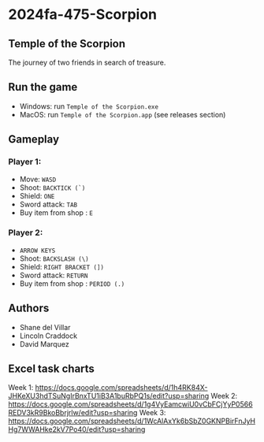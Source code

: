 # 2024fa-475-Scorpion

## Temple of the Scorpion
The journey of two friends in search of treasure.

## Run the game
- Windows: run ``Temple of the Scorpion.exe``
- MacOS: run ``Temple of the Scorpion.app``
(see releases section)

## Gameplay
### Player 1:
- Move: ``WASD``
- Shoot: ``BACKTICK (`)``
- Shield: ``ONE``
- Sword attack: ``TAB``
- Buy item from shop : ``E``
### Player 2:
- ``ARROW KEYS``
- Shoot: ``BACKSLASH (\)``
- Shield: ``RIGHT BRACKET (])``
- Sword attack: ``RETURN``
- Buy item from shop : ``PERIOD (.)``

## Authors
- Shane del Villar
- Lincoln Craddock
- David Marquez

## Excel task charts
Week 1:
https://docs.google.com/spreadsheets/d/1h4RK84X-JHKeXU3hdTSuNgIrBnxTU1iB3A1buRbPQ1s/edit?usp=sharing
Week 2:
https://docs.google.com/spreadsheets/d/1g4VyEamcwiU0vCbFCjYyP0566REDV3kR9BkoBbrjrlw/edit?usp=sharing
Week 3:
https://docs.google.com/spreadsheets/d/1WcAlAxYk6bSbZ0GKNPBirFnJyHHg7WWAHke2kV7Po40/edit?usp=sharing

